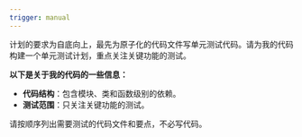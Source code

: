 ```yaml
---
trigger: manual
---
```


计划的要求为自底向上，最先为原子化的代码文件写单元测试代码。请为我的代码构建一个单元测试计划，重点关注关键功能的测试。

**以下是关于我的代码的一些信息：**

- **代码结构**：包含模块、类和函数级别的依赖。
- **测试范围**：只关注关键功能的测试。

请按顺序列出需要测试的代码文件和要点，不必写代码。
